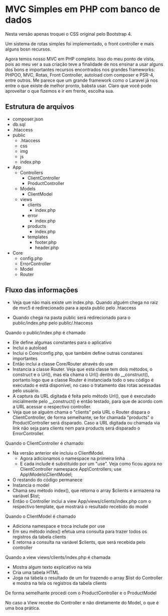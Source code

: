 # MVC Simples em PHP com banco de dados

Nesta versão apenas troquei o CSS original pelo Bootstrap 4.

Um sistema de rotas simples foi implementado, o front controller e mais alguns bosn recursos.

Agora temos nosso MVC em PHP completo. Isso do meu ponto de vista, pois ao meu ver a sua criação teve a finalidade de nos ensinar a usar alguns dos bons e importantes recursos encontrados nos grandes frameworks: PHPOO, MVC, Rotas, Front Controller, autoload com composer e PSR-4, entre outros. Me parece que um grande framework como o Laravel já nos entre o que existe de melhor pronto, babsta usar. Claro que você pode aproveitar o que fizemos e ir em frente, escolha sua. 

## Estrutura de arquivos

- composer.json
- db.sql
- .htaccess
- public
    - .htaccess
    - css
    - img
    - js
    - index.php
- App
    - Controllers
        - ClientController
        - ProductController
    - Models
        - ClientModel
    - views
        - clients
            - index.php
        - error
            - index.php
        - products
            - index.php
        - templates
            - footer.php
            - header.php
- Core
    - config.php
    - ErrorController
    - Model
    - Router

## Fluxo das informações

- Veja que não mais existe um index.php. Quando alguém chega no raiz de mvc5 é redirecionado para a apsta public pelo .htaccess

- Quando chega na pasta public será redirecionado para o public/index.php pelo public/.htaccess

Quando o public/index.php é chamado

- Ele define algumas constantes para o aplicativo
- Inclui o autoload
- Inclui o Core/config.php, que também define outras constanes importantes
- Então inclui a classe Core/Router através do use
- Instancia a classe Router. Veja que esta classe tem dois métodos, o construct e o Url(), mas ela chama o Url() dentro do __construct(), portanto logo que a classe Router é instanciada todo o seu código é executado e está disponível, no caso o tratamento das rotas acessadas pelo usuário.
- A captura da URL digitada é feita pelo método Url(), que é executado inicialmente pelo __construct() e então testado, para que de acordo com a URL acessar o respectivo controller.
- Veja que se alguém chama o "clients" pela URL o Router dispara o ClientController, de forma semelhante, se for chamada "products" o ProductController será disparado. Caso a URL digitada ou chamada via link não seja para clients nem para products será disparado o ErrorController.

Quando o ClientController é chamado:

- Na versão anterior ele incluiu o ClientModel. 
    - Agora adicionamos o namespace na primeira linha 
    - E cada include é substituido por um "use". Veja como ficou agora no ClientController
        namespace App\Controllers;
        use App\Models\ClientModel;
- O restando do código permanece
- Instancia o model
- Chama seu método index(), que retorna o array $clients e armazena na variável $list;
- Então o Controller inclui a view App/views/clients/index.php com o respectivo template, que mostrará o resultado recebido do model

Quando o ClientModel é chamado

- Adiciona namespace e troca include por use
- Em seu método index() efetua uma consulta para trazer todos os registros da tabela clients
- E retorna a consulta na variável $clients, que será recebida pelo controller

Quando a view views/clients/index.php é chamada

- Mostra algum texto explicativo na tela
- Cria uma tabela HTML
- Joga na tabela o resultado de um for trazendo o array $list do Controller e mostra na tela os registros da tabela clients

De forma semelhante procedi com o ProductController e o ProductModel

No caso a View recebe do Controller e não diretamente do Model, o que é uma boa prática.


